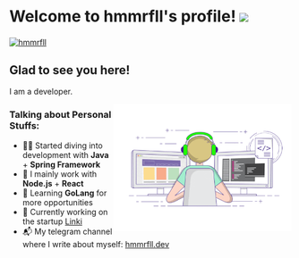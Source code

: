 # Welcome to hmmrfll's profile! <a href="https://www.aswinbarath.me/"><img src="https://media.giphy.com/media/hvRJCLFzcasrR4ia7z/giphy.gif" width="25px"></a>

<a href="https://t.me/hmmrfll" target="_blank"><img align="center" src="https://github.com/hmmrfll/GitHub/blob/main/svg/telegram-svgrepo-com.svg" alt="hmmrfll" height="50" width="50" /></a>
&nbsp;


## Glad to see you here!

I am a developer.


<img align="right" alt="GIF" src="https://github.com/AswinBarath/AswinBarath/blob/master/coding.gif?raw=true" width="318" height="228" />


### Talking about Personal Stuffs:

- 👨‍🎓 Started diving into development with **Java** + **Spring Framework**
- 🔭 I mainly work with **Node.js** + **React**
- 💬 Learning **GoLang** for more opportunities
- 🌱 Currently working on the startup [Linki](https://vc.ru/life/1808693-gotovoe-reshenie-dlya-biznes-klubov-i-soobshestv-evolyuciya-chatov-v-telegram)
- 📬 My telegram channel where I write about myself: [hmmrfll.dev](https://t.me/+OBU4Qyuv8QBhMzQ6)

